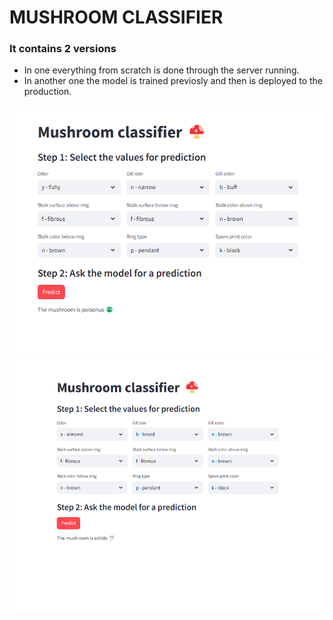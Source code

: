 # MUSHROOM CLASSIFIER

### It contains 2 versions
* In one everything from scratch is done through the server running.
* In another one the model is trained previosly and then is deployed to the production.

<img src="mc_p.png">

<img src="mc_e.png">
